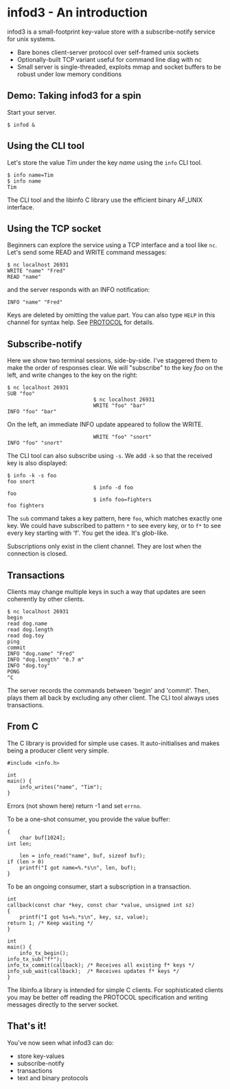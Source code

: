
# infod3 - An introduction

infod3 is a small-footprint key-value store with a subscribe-notify service
for unix systems.

  * Bare bones client-server protocol over self-framed unix sockets
  * Optionally-built TCP variant useful for command line diag with nc
  * Small server is single-threaded, exploits mmap and socket buffers
    to be robust under low memory conditions

## Demo: Taking infod3 for a spin

Start your server.

    $ infod &

## Using the CLI tool

Let's store the value *Tim* under the key *name*
using the `info` CLI tool.

    $ info name=Tim
    $ info name
    Tim

The CLI tool and the libinfo C library use the efficient
binary AF\_UNIX interface.

## Using the TCP socket

Beginners can explore the service using a TCP interface and
a tool like `nc`.
Let's send some READ and WRITE command messages:

    $ nc localhost 26931
    WRITE "name" "Fred"
    READ "name"

and the server responds with an INFO notification:

    INFO "name" "Fred"

Keys are deleted by omitting the value part.
You can also type `HELP` in this channel for syntax help.
See [PROTOCOL](PROTOCOL) for details.

## Subscribe-notify

Here we show two terminal sessions, side-by-side.
I've staggered them to make the order of responses clear.
We will "subscribe" to the key *foo* on the left,
and write changes to the key on the right:

    $ nc localhost 26931
    SUB "foo"
                                $ nc localhost 26931
                                WRITE "foo" "bar"
    INFO "foo" "bar"

On the left, an immediate INFO update appeared to follow the WRITE.

                                WRITE "foo" "snort"
    INFO "foo" "snort"

The CLI tool can also subscribe using `-s`.
We add `-k` so that the received key is also displayed:

    $ info -k -s foo
    foo snort
                                $ info -d foo
    foo
                                $ info foo=fighters
    foo fighters

The `sub` command takes a key pattern, here `foo`,
which matches exactly one key.
We could have subscribed to pattern `*` to see every key,
or to `f*` to see every key starting with 'f'.
You get the idea. It's glob-like.

Subscriptions only exist in the client channel.
They are lost when the connection is closed.

## Transactions

Clients may change multiple keys in such a way that updates
are seen coherently by other clients.

    $ nc localhost 26931
    begin
    read dog.name
    read dog.length
    read dog.toy
    ping
    commit
    INFO "dog.name" "Fred"
    INFO "dog.length" "0.7 m"
    INFO "dog.toy"
    PONG
    ^C

The server records the commands between 'begin' and 'commit'. Then,
plays them all back by excluding any other client.
The CLI tool always uses transactions.

## From C

The C library is provided for simple use cases.
It auto-initialises and makes being a producer client very simple.

    #include <info.h>

    int
    main() {
        info_writes("name", "Tim");
    }

Errors (not shown here) return -1 and set `errno`.

To be a one-shot consumer, you provide the value buffer:

    {
    	char buf[1024];
	int len;

        len = info_read("name", buf, sizeof buf);
	if (len > 0)
		printf("I got name=%.*s\n", len, buf);
    }

To be an ongoing consumer, start a subscription in a transaction.

    int
    callback(const char *key, const char *value, unsigned int sz)
    {
    	printf("I got %s=%.*s\n", key, sz, value);
	return 1; /* Keep waiting */
    }

    int
    main() {
    	info_tx_begin();
	info_tx_sub("f*");
	info_tx_commit(callback); /* Receives all existing f* keys */
	info_sub_wait(callback);  /* Receives updates f* keys */
    }

The libinfo.a library is intended for simple C clients.
For sophisticated clients you may be better off reading the PROTOCOL
specification and writing messages directly to the server socket.

## That's it!

You've now seen what infod3 can do:

 - store key-values
 - subscribe-notify
 - transactions
 - text and binary protocols

